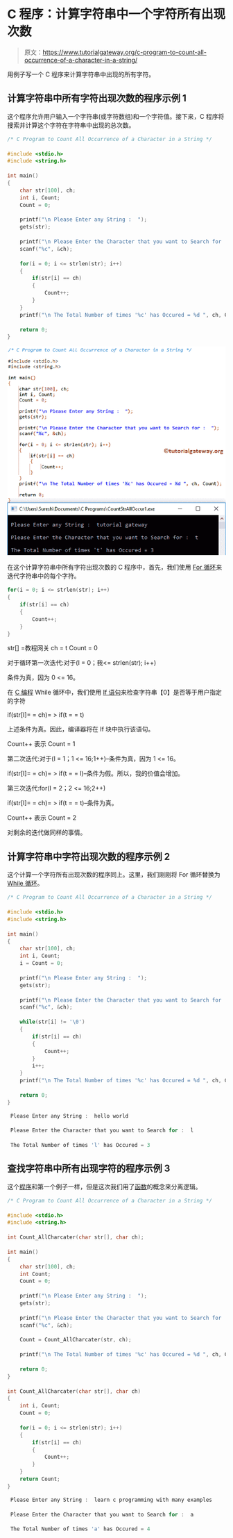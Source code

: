 # C 程序：计算字符串中一个字符所有出现次数

> 原文：<https://www.tutorialgateway.org/c-program-to-count-all-occurrence-of-a-character-in-a-string/>

用例子写一个 C 程序来计算字符串中出现的所有字符。

## 计算字符串中所有字符出现次数的程序示例 1

这个程序允许用户输入一个字符串(或字符数组)和一个字符值。接下来，C 程序将搜索并计算这个字符在字符串中出现的总次数。

```c
/* C Program to Count All Occurrence of a Character in a String */

#include <stdio.h>
#include <string.h>

int main()
{
  	char str[100], ch;
  	int i, Count;
  	Count = 0;

  	printf("\n Please Enter any String :  ");
  	gets(str);

  	printf("\n Please Enter the Character that you want to Search for :  ");
  	scanf("%c", &ch);

  	for(i = 0; i <= strlen(str); i++)
  	{
  		if(str[i] == ch)  
		{
  			Count++;
 		}
	}
	printf("\n The Total Number of times '%c' has Occured = %d ", ch, Count);

  	return 0;
}
```

![C Program to Count All Occurrence of a Character in a String 1](img/17fc2b905f06fbc9299c90a596640e60.png)

在这个计算字符串中所有字符出现次数的 C 程序中，首先，我们使用 [For 循环](https://www.tutorialgateway.org/for-loop-in-c-programming/)来迭代字符串中的每个字符。

```c
for(i = 0; i <= strlen(str); i++)
{
	if(str[i] == ch)  
	{
		Count++;  	
	}
}
```

str[] =教程网关
ch = t
Count = 0

对于循环第一次迭代:对于(I = 0；我<= strlen(str); i++)

条件为真，因为 0 <= 16。

在 [C 编程](https://www.tutorialgateway.org/c-programming/) While 循环中，我们使用 [If 语句](https://www.tutorialgateway.org/if-statement-in-c/)来检查字符串【0】是否等于用户指定的字符

if(str[I]= = ch)= > if(t = = t)

上述条件为真。因此，编译器将在 If 块中执行该语句。

Count++
表示 Count = 1

第二次迭代:对于(I = 1；1 <= 16;1++)–条件为真，因为 1 <= 16。

if(str[I]= = ch)= > if(t = = l)–条件为假。所以，我的价值会增加。

第三次迭代:for(I = 2；2 <= 16;2++)

if(str[I]= = ch)= > if(t = = t)–条件为真。

Count++
表示 Count = 2

对剩余的迭代做同样的事情。

## 计算字符串中字符出现次数的程序示例 2

这个计算一个字符所有出现次数的程序同上。这里，我们刚刚将 For 循环替换为 [While 循环](https://www.tutorialgateway.org/while-loop-in-c/)。

```c
/* C Program to Count All Occurrence of a Character in a String */

#include <stdio.h>
#include <string.h>

int main()
{
  	char str[100], ch;
  	int i, Count;
  	i = Count = 0;

  	printf("\n Please Enter any String :  ");
  	gets(str);

  	printf("\n Please Enter the Character that you want to Search for :  ");
  	scanf("%c", &ch);

  	while(str[i] != '\0')
  	{
  		if(str[i] == ch)  
		{
  			Count++;
 		}
 		i++;
	}
	printf("\n The Total Number of times '%c' has Occured = %d ", ch, Count);

  	return 0;
}
```

```c
 Please Enter any String :  hello world

 Please Enter the Character that you want to Search for :  l

 The Total Number of times 'l' has Occured = 3
```

## 查找字符串中所有出现字符的程序示例 3

这个[程序](https://www.tutorialgateway.org/c-programming-examples/)和第一个例子一样，但是这次我们用了[函数](https://www.tutorialgateway.org/functions-in-c/)的概念来分离逻辑。

```c
/* C Program to Count All Occurrence of a Character in a String */

#include <stdio.h>
#include <string.h>

int Count_AllCharcater(char str[], char ch);

int main()
{
  	char str[100], ch;
  	int Count;
  	Count = 0;

  	printf("\n Please Enter any String :  ");
  	gets(str);

  	printf("\n Please Enter the Character that you want to Search for :  ");
  	scanf("%c", &ch);

  	Count = Count_AllCharcater(str, ch);

	printf("\n The Total Number of times '%c' has Occured = %d ", ch, Count);

  	return 0;
}

int Count_AllCharcater(char str[], char ch)
{
	int i, Count;
	Count = 0;

  	for(i = 0; i <= strlen(str); i++)
  	{
  		if(str[i] == ch)  
		{
  			Count++;
 		}
	}
	return Count;
}
```

```c
 Please Enter any String :  learn c programming with many examples

 Please Enter the Character that you want to Search for :  a

 The Total Number of times 'a' has Occured = 4 
```